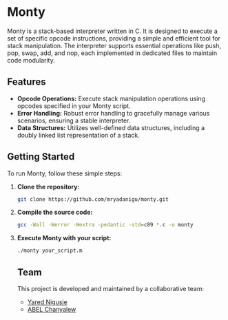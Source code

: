 # Monty

Monty is a stack-based interpreter written in C. It is designed to execute a set of specific opcode instructions, providing a simple and efficient tool for stack manipulation. The interpreter supports essential operations like push, pop, swap, add, and nop, each implemented in dedicated files to maintain code modularity.

## Features

- **Opcode Operations:** Execute stack manipulation operations using opcodes specified in your Monty script.
- **Error Handling:** Robust error handling to gracefully manage various scenarios, ensuring a stable interpreter.
- **Data Structures:** Utilizes well-defined data structures, including a doubly linked list representation of a stack.

## Getting Started

To run Monty, follow these simple steps:

1. **Clone the repository:**

   ```bash
   git clone https://github.com/mryadanigu/monty.git
   
2. **Compile the source code:**

   ```bash
   gcc -Wall -Werror -Wextra -pedantic -std=c89 *.c -o monty
   
3. **Execute Monty with your script:**

   ```bash
   ./monty your_script.m
   
   ```
   ## Team

   This project is developed and maintained by a collaborative team:

   - [Yared Nigusie](https://github.com/mryadanigu)
   - [ABEL Chanyalew](https://github.com/abeleyasu)
